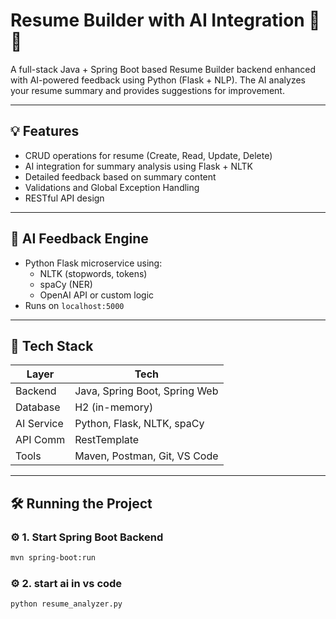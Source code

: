 # Resume Builder with AI Integration 🧠📄

A full-stack Java + Spring Boot based Resume Builder backend enhanced with AI-powered feedback using Python (Flask + NLP). The AI analyzes your resume summary and provides suggestions for improvement.

---

## 💡 Features

- CRUD operations for resume (Create, Read, Update, Delete)
- AI integration for summary analysis using Flask + NLTK
- Detailed feedback based on summary content
- Validations and Global Exception Handling
- RESTful API design

---

## 🧠 AI Feedback Engine

- Python Flask microservice using:
  - NLTK (stopwords, tokens)
  - spaCy (NER)
  - OpenAI API or custom logic
- Runs on `localhost:5000`

---

## 🧪 Tech Stack

| Layer        | Tech                             |
|--------------|----------------------------------|
| Backend      | Java, Spring Boot, Spring Web    |
| Database     | H2 (in-memory)                   |
| AI Service   | Python, Flask, NLTK, spaCy       |
| API Comm     | RestTemplate                     |
| Tools        | Maven, Postman, Git, VS Code     |

---

## 🛠️ Running the Project

### ⚙️ 1. Start Spring Boot Backend

```bash
mvn spring-boot:run

```
### ⚙️ 2. start ai in vs code

```bash
python resume_analyzer.py 
